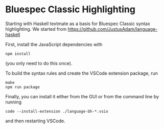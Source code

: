 # Bluespec Classic Highlighting

Starting with Haskell textmate as a basis for Bluespec Classic syntax highlighting.
We started from <https://github.com/JustusAdam/language-haskell>

First, install the JavaScript dependencies with
```
npm install
```
(you only need to do this once).

To build the syntax rules and create the VSCode extension package, run
```
make
npm run package
```

Finally, you can install it either from the GUI or from the command line by running
```
code --install-extension ./language-bh-*.vsix
```
and then restarting VSCode.
